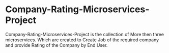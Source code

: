 # Company-Rating-Microservices-Project
Company-Rating-Microservices-Project is the collection of More then three microservices. Which are created to Create Job of the required company and provide Rating of the Company by End User.
